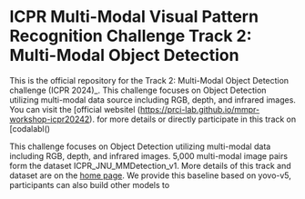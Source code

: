 # ICPR Multi-Modal Visual Pattern Recognition Challenge Track 2: Multi-Modal Object Detection

This is the official repository for the Track 2: Multi-Modal Object Detection challenge (ICPR 2024)_.
This challenge focuses on Object Detection utilizing multi-modal data source including RGB, depth, and infrared images. You can visit the [official websitel (https://prci-lab.github.io/mmpr-workshop-icpr20242). for more details or directly participate in this track on [codalabl()

This challenge focuses on Object Detection utilizing multi-modal data including RGB, depth, and infrared images. 5,000 multi-modal image pairs form the dataset ICPR_JNU_MMDetection_v1. More details of this track and dataset are on the [home page](https://prci-lab.github.io/mmvpr-workshop-icpr2024/#details-of-the-challenge). We provide this baseline based on yovo-v5, participants can also build other models to 
